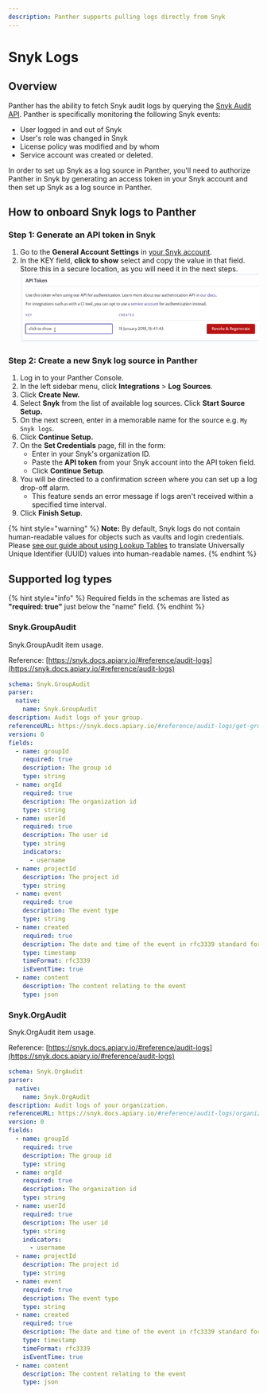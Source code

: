 ```yaml
---
description: Panther supports pulling logs directly from Snyk
---
```


# Snyk Logs

## Overview

Panther has the ability to fetch Snyk audit logs by querying the [Snyk Audit API](https://snyk.docs.apiary.io/#reference/audit-logs). Panther is specifically monitoring the following Snyk events:

* User logged in and out of Snyk
* User's role was changed in Snyk
* License policy was modified and by whom
* Service account was created or deleted.

In order to set up Snyk as a log source in Panther, you'll need to authorize Panther in Snyk by generating an access token in your Snyk account and then set up Snyk as a log source in Panther.&#x20;

## How to onboard Snyk logs to Panther

### Step 1: Generate an API token in Snyk

1. Go to the **General Account Settings** in [your Snyk account](https://app.snyk.io/account).
2. In the KEY field, **click to show** select and copy the value in that field. Store this in a secure location, as you will need it in the next steps.\
   ![](../../.gitbook/assets/snyk-api.png)



### Step 2: Create a new Snyk log source in Panther

1. Log in to your Panther Console.
2. In the left sidebar menu, click **Integrations** > **Log** **Sources**.
3. Click **Create New.**
4. Select **Snyk** from the list of available log sources. Click **Start Source Setup.**
5. On the next screen, enter in a memorable name for the source e.g. `My Snyk logs`.
6. Click **Continue Setup.**
7. On the **Set Credentials** page, fill in the form:
   * Enter in your Snyk's organization ID.
   * Paste the **API token** from your Snyk account into the API token field.
   * Click **Continue Setup**.
8. You will be directed to a confirmation screen where you can set up a log drop-off alarm.
   * This feature sends an error message if logs aren't received within a specified time interval.
9. Click **Finish Setup**.

{% hint style="warning" %}
**Note:** By default, Snyk logs do not contain human-readable values for objects such as vaults and login credentials. Please [see our guide about using Lookup Tables](https://docs.panther.com/guides/using-lookup-tables-1password-uuids) to translate Universally Unique Identifier (UUID) values into human-readable names.
{% endhint %}

## Supported log types

{% hint style="info" %}
Required fields in the schemas are listed as **"required: true"**  just below the "name" field.
{% endhint %}

### Snyk.GroupAudit

Snyk.GroupAudit item usage.

Reference: [https://snyk.docs.apiary.io/#reference/audit-logs](https://snyk.docs.apiary.io/#reference/audit-logs)

```yaml
schema: Snyk.GroupAudit
parser:
  native:
    name: Snyk.GroupAudit
description: Audit logs of your group.
referenceURL: https://snyk.docs.apiary.io/#reference/audit-logs/get-group-level-audit-logs
version: 0
fields:
  - name: groupId
    required: true
    description: The group id
    type: string
  - name: orgId
    required: true
    description: The organization id
    type: string
  - name: userId
    required: true
    description: The user id
    type: string
    indicators:
      - username
  - name: projectId
    description: The project id
    type: string
  - name: event
    required: true
    description: The event type
    type: string
  - name: created
    required: true
    description: The date and time of the event in rfc3339 standard format
    type: timestamp
    timeFormat: rfc3339
    isEventTime: true
  - name: content
    description: The content relating to the event
    type: json
```

### Snyk.OrgAudit

Snyk.OrgAudit item usage.

Reference: [https://snyk.docs.apiary.io/#reference/audit-logs](https://snyk.docs.apiary.io/#reference/audit-logs)

```yaml
schema: Snyk.OrgAudit
parser:
  native:
    name: Snyk.OrgAudit
description: Audit logs of your organization.
referenceURL: https://snyk.docs.apiary.io/#reference/audit-logs/organization-level-audit-logs/get-organization-level-audit-logs
version: 0
fields:
  - name: groupId
    required: true
    description: The group id
    type: string
  - name: orgId
    required: true
    description: The organization id
    type: string
  - name: userId
    required: true
    description: The user id
    type: string
    indicators:
      - username
  - name: projectId
    description: The project id
    type: string
  - name: event
    required: true
    description: The event type
    type: string
  - name: created
    required: true
    description: The date and time of the event in rfc3339 standard format
    type: timestamp
    timeFormat: rfc3339
    isEventTime: true
  - name: content
    description: The content relating to the event
    type: json
```

